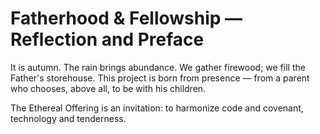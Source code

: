 # Fatherhood & Fellowship — Reflection and Preface

It is autumn. The rain brings abundance. We gather firewood; we fill the Father's storehouse. This project is born from presence — from a parent who chooses, above all, to be with his children.

The Ethereal Offering is an invitation: to harmonize code and covenant, technology and tenderness.
